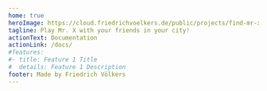 ```yaml
---
home: true
heroImage: https://cloud.friedrichvoelkers.de/public/projects/find-mr-x/img07.jpg
tagline: Play Mr. X with your friends in your city!
actionText: Documentation
actionLink: /docs/
#features:
#- title: Feature 1 Title
#  details: Feature 1 Description
footer: Made by Friedrich Völkers
---
```


